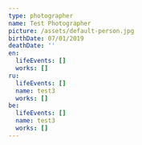 ```yaml
---
type: photographer
name: Test Photographer
picture: /assets/default-person.jpg
birthDate: 07/01/2019
deathDate: ''
en:
  lifeEvents: []
  works: []
ru:
  lifeEvents: []
  name: test3
  works: []
be:
  lifeEvents: []
  name: test3
  works: []
---
```


